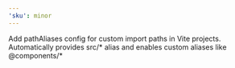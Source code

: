```yaml
---
'sku': minor
---
```


  Add pathAliases config for custom import paths in Vite projects. Automatically provides src/* alias and enables custom aliases like @components/*
